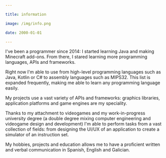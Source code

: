 ```yaml
---

title: information

image: /img/info.png

date: 2000-01-01

---
```

<!--data-style-override-->

I've been a programmer since 2014: I started learning Java and making Minecraft add-ons. From there, I stared learning more programming languages, APIs and frameworks.

Right now I'm able to use from high-level programming languages such as Java, Kotlin or C# to assembly languages such as MIPS32. This list is expanded frequently, making me able to learn any programming language easily.

My projects use a vast variety of APIs and frameworks: graphics libraries, application platforms and game engines are my speciality.

Thanks to my attachment to videogames and my work-in-progress university degree (a double degree mixing computer engineering and videogame design and development) I'm able to perform tasks from a vast collection of fields: from designing the UI/UX of an application to create a simulator of an instruction set.

My hobbies, projects and education allows me to have a proficient written and verbal communication in Spanish, English and Galician.
